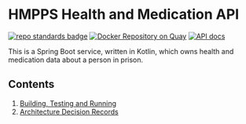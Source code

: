 # HMPPS Health and Medication API

[![repo standards badge](https://img.shields.io/badge/endpoint.svg?&style=flat&logo=github&url=https%3A%2F%2Foperations-engineering-reports.cloud-platform.service.justice.gov.uk%2Fapi%2Fv1%2Fcompliant_public_repositories%2Fhmpps-health-and-medication-api)](https://operations-engineering-reports.cloud-platform.service.justice.gov.uk/public-report/hmpps-health-and-medication-api "Link to report")
[![Docker Repository on Quay](https://img.shields.io/badge/quay.io-repository-2496ED.svg?logo=docker)](https://quay.io/repository/hmpps/hmpps-health-and-medication-api)
[![API docs](https://img.shields.io/badge/API_docs_-view-85EA2D.svg?logo=swagger)](https://health-and-medication-api-dev.prison.service.justice.gov.uk/swagger-ui/index.html)

This is a Spring Boot service, written in Kotlin, which owns health and medication data about a person in prison.

## Contents

1. [Building, Testing and Running](readme/build_test_run.md)
2. [Architecture Decision Records](architecture-decision-record/README.md)
